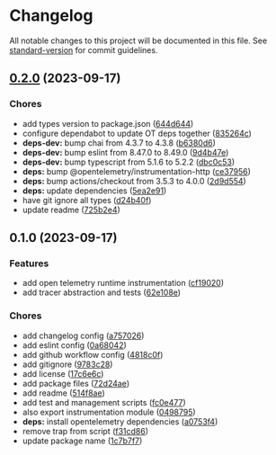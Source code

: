 # Changelog

All notable changes to this project will be documented in this file. See [standard-version](https://github.com/conventional-changelog/standard-version) for commit guidelines.

## [0.2.0](https://github.com/discue/open-telemetry-tracing/issues/compare/v0.1.0...v0.2.0) (2023-09-17)


### Chores

* add types version to package.json ([644d644](https://github.com/discue/open-telemetry-tracing/issues/commit/644d644091c59970f55339836207f4fe63320675))
* configure dependabot to update OT deps together ([835264c](https://github.com/discue/open-telemetry-tracing/issues/commit/835264c2ceb58003d7718c2470176ee6012789e9))
* **deps-dev:** bump chai from 4.3.7 to 4.3.8 ([b6380d6](https://github.com/discue/open-telemetry-tracing/issues/commit/b6380d69d3b64a01cd0d65f0d0f3a1aa07c3bf3d))
* **deps-dev:** bump eslint from 8.47.0 to 8.49.0 ([9d4b47e](https://github.com/discue/open-telemetry-tracing/issues/commit/9d4b47ea1f6346a24d0af22f162b812573e5d341))
* **deps-dev:** bump typescript from 5.1.6 to 5.2.2 ([dbc0c53](https://github.com/discue/open-telemetry-tracing/issues/commit/dbc0c53d72ab4b3a069fe9ef2e1a13d89c644d4c))
* **deps:** bump @opentelemetry/instrumentation-http ([ce37956](https://github.com/discue/open-telemetry-tracing/issues/commit/ce379562fcfc4306b398ce4d8337536305103a4e))
* **deps:** bump actions/checkout from 3.5.3 to 4.0.0 ([2d9d554](https://github.com/discue/open-telemetry-tracing/issues/commit/2d9d554acd5f40c5f0fdc29df7e6f54cb528b71c))
* **deps:** update dependencies ([5ea2e91](https://github.com/discue/open-telemetry-tracing/issues/commit/5ea2e917fdbd6dd161e8a8334682c495890ffa8a))
* have git ignore all types ([d24b40f](https://github.com/discue/open-telemetry-tracing/issues/commit/d24b40f58a912f0d71f1c216545fca80f4247ede))
* update readme ([725b2e4](https://github.com/discue/open-telemetry-tracing/issues/commit/725b2e47942b99d452a35e0ca0f26068d3525333))

## 0.1.0 (2023-09-17)


### Features

* add open telemetry runtime instrumentation ([cf19020](https://github.com/discue/open-telemetry-tracing/issues/commit/cf19020c1ded8c13722342c76b5e285273e2ba9e))
* add tracer abstraction and tests ([62e108e](https://github.com/discue/open-telemetry-tracing/issues/commit/62e108e5db2208397d559fcc2ec8a52e4ec9fd7d))


### Chores

* add changelog config ([a757026](https://github.com/discue/open-telemetry-tracing/issues/commit/a757026fffce5c75977c64295027e0652896aaca))
* add eslint config ([0a68042](https://github.com/discue/open-telemetry-tracing/issues/commit/0a68042da3799284c0e1046cff03787b1a27ca69))
* add github workflow config ([4818c0f](https://github.com/discue/open-telemetry-tracing/issues/commit/4818c0f2c27ac57adb267a4f1c71c8b05bef627b))
* add gitignore ([9783c28](https://github.com/discue/open-telemetry-tracing/issues/commit/9783c2862322d1f065bcb3de43f0ad411ef387d2))
* add license ([17c6e6c](https://github.com/discue/open-telemetry-tracing/issues/commit/17c6e6ce866e716ea2b1b7208486ce5396daf1f7))
* add package files ([72d24ae](https://github.com/discue/open-telemetry-tracing/issues/commit/72d24aefcf54ea8c0c0fa6418a4bba5165ef4d94))
* add readme ([514f8ae](https://github.com/discue/open-telemetry-tracing/issues/commit/514f8aecb56a57212c210d6294e6ab4cfd94c1c4))
* add test and management scripts ([fc0e477](https://github.com/discue/open-telemetry-tracing/issues/commit/fc0e4771396bd04ae21e9548b0e5b54414b8bbcb))
* also export instrumentation module ([0498795](https://github.com/discue/open-telemetry-tracing/issues/commit/04987955c09b021e69ffd94299e9757ef69f7129))
* **deps:** install opentelemetry dependencies ([a0753f4](https://github.com/discue/open-telemetry-tracing/issues/commit/a0753f4c1dc3dc6678ecaa666e982dcdd9611cd7))
* remove trap from script ([f31cd86](https://github.com/discue/open-telemetry-tracing/issues/commit/f31cd866ec0f141d99457395113c9aae89e38618))
* update package name ([1c7b7f7](https://github.com/discue/open-telemetry-tracing/issues/commit/1c7b7f71a1f12d83c0150cdb402f07b457c3a0ec))
